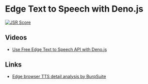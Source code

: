# Edge Text to Speech with Deno.js
[![JSR Score](https://jsr.io/badges/@mojocn/code/score)](https://jsr.io/@mojocn/codeape)


## Videos

* [Use Free Edge Text to Speech API with Deno.js](https://www.youtube.com/watch?v=uATgw1KVj_4)



## Links    
- [Edge browser TTS detail analysis by BurpSuite](https://github.com/mojocn/codeape/wiki/Microsoft-Edge-Browser-TTS-API-Request-Info-by-Burpsuit)